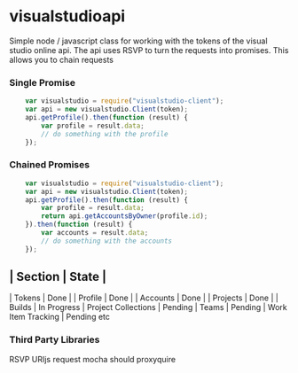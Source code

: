 visualstudioapi
===============

Simple node / javascript class for working with the tokens of the visual studio online api. The api uses RSVP to turn the requests into promises.
This allows you to chain requests

### Single Promise

```javascript
    var visualstudio = require("visualstudio-client");
    var api = new visualstudio.Client(token);
    api.getProfile().then(function (result) {
        var profile = result.data;
	    // do something with the profile
    });
```

### Chained Promises

```javascript
    var visualstudio = require("visualstudio-client");
    var api = new visualstudio.Client(token);
    api.getProfile().then(function (result) {
        var profile = result.data;
        return api.getAccountsByOwner(profile.id);
    }).then(function (result) {
        var accounts = result.data;
		// do something with the accounts
    });
```

| Section | State |
--------------
| Tokens | Done |
| Profile | Done |
| Accounts | Done |
| Projects | Done |
| Builds | In Progress
| Project Collections | Pending
| Teams | Pending
| Work Item Tracking | Pending
etc

### Third Party Libraries
RSVP
URIjs
request
mocha
should
proxyquire
